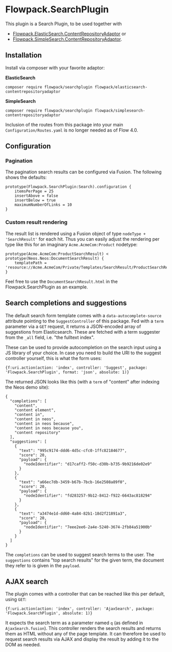 # Flowpack.SearchPlugin

This plugin is a Search Plugin, to be used together with

* [Flowpack.ElasticSearch.ContentRepositoryAdaptor](https://github.com/Flowpack/Flowpack.ElasticSearch.ContentRepositoryAdaptor) or 
* [Flowpack.SimpleSearch.ContentRepositoryAdaptor](https://github.com/Flowpack/Flowpack.SimpleSearch.ContentRepositoryAdaptor).

## Installation

Install via composer with your favorite adaptor:

**ElasticSearch**

    composer require flowpack/searchplugin flowpack/elasticsearch-contentrepositoryadaptor

**SimpleSearch**

    composer require flowpack/searchplugin flowpack/simplesearch-contentrepositoryadaptor

Inclusion of the routes from this package into your main `Configuration/Routes.yaml` is no longer needed as of Flow 4.0.

## Configuration


### Pagination 

The pagination search results can be configured via Fusion. The following shows the defaults:

    prototype(Flowpack.SearchPlugin:Search).configuration {
        itemsPerPage = 25
        insertAbove = false
        insertBelow = true
        maximumNumberOfLinks = 10
    }

### Custom result rendering

The result list is rendered using a Fusion object of type `nodeType + 'SearchResult'` for each hit.
Thus you can easily adjust the rendering per type like this for an imaginary `Acme.AcmeCom:Product` nodetype:

    prototype(Acme.AcmeCom:ProductSearchResult) < prototype(Neos.Neos:DocumentSearchResult) {
        templatePath = 'resource://Acme.AcmeCom/Private/Templates/SearchResult/ProductSearchResult.html'
    }

Feel free to use the `DocumentSearchResult.html` in the Flowpack.SearchPlugin as an example.

## Search completions and suggestions

The default search form template comes with a `data-autocomplete-source` attribute pointing to the 
`SuggestController` of this package. Fed with a `term` parameter via a `GET` request, it returns a
JSON-encoded array of suggestions from Elasticsearch. These are fetched with a term suggester from
the `_all` field, i.e. "the fulltext index".

These can be used to provide autocompletion on the search input using a JS library of your choice.
In case you need to build the URI to the suggest controller yourself, this is what the form uses:

    {f:uri.action(action: 'index', controller: 'Suggest', package: 'Flowpack.SearchPlugin', format: 'json', absolute: 1)}

The returned JSON looks like this (with a `term` of "content" after indexing the Neos demo site):

    {
      "completions": [
        "content",
        "content element",
        "content in",
        "content in neos",
        "content in neos because",
        "content in neos because you",
        "content repository"
      ],
      "suggestions": [
        {
          "text": "995c9174-ddd6-4d5c-cfc0-1ffc82184677",
          "score": 20,
          "payload": {
            "nodeIdentifier": "d17caff2-f50c-d30b-b735-9b9216de02e9"
          }
        },
        {
          "text": "a66ec7db-3459-b67b-7bcb-16e2508a89f0",
          "score": 20,
          "payload": {
            "nodeIdentifier": "fd283257-9b12-8412-f922-6643ac818294"
          }
        },
        {
          "text": "a3474e1d-dd60-4a84-82b1-18d2f21891a3",
          "score": 20,
          "payload": {
            "nodeIdentifier": "7eee2ee6-2a4e-5240-3674-2fb84a51900b"
          }
        }
      ]
    }

The `completions` can be used to suggest search terms to the user. The `suggestions` contains
"top search results" for the given term, the document they refer to is given in the `payload`.

## AJAX search

The plugin comes with a controller that can be reached like this per default, using `GET`:

    {f:uri.action(action: 'index', controller: 'AjaxSearch', package: 'Flowpack.SearchPlugin', absolute: 1)}

It expects the search term as a parameter named `q` (as defined in `AjaxSearch.fusion`). This controller
renders the search results and returns them as HTML without any of the page template. It can therefore
be used to request search results via AJAX and display the result by adding it to the DOM as needed.
